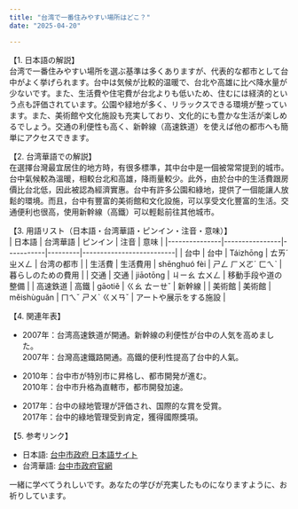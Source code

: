```yaml
---
title: "台湾で一番住みやすい場所はどこ？"
date: "2025-04-20"

---
```


【1. 日本語の解説】  
台湾で一番住みやすい場所を選ぶ基準は多くありますが、代表的な都市として台中がよく挙げられます。台中は気候が比較的温暖で、台北や高雄に比べ降水量が少ないです。また、生活費や住宅費が台北よりも低いため、住むには経済的という点も評価されています。公園や緑地が多く、リラックスできる環境が整っています。また、美術館や文化施設も充実しており、文化的にも豊かな生活が楽しめるでしょう。交通の利便性も高く、新幹線（高速鉄道）を使えば他の都市へも簡単にアクセスできます。

【2. 台湾華語での解説】  
在選擇台灣最宜居住的地方時，有很多標準，其中台中是一個被常常提到的城市。台中氣候較為溫暖，相較台北和高雄，降雨量較少。此外，由於台中的生活費跟房價比台北低，因此被認為經濟實惠。台中有許多公園和綠地，提供了一個能讓人放鬆的環境。而且，台中有豐富的美術館和文化設施，可以享受文化豐富的生活。交通便利也很高，使用新幹線（高鐵）可以輕鬆前往其他城市。

【3. 用語リスト（日本語・台湾華語・ピンイン・注音・意味）】  
| 日本語        | 台湾華語      | ピンイン  | 注音    | 意味                     |
|---------------|----------------|-----------|---------|--------------------------|
| 台中          | 台中         | Táizhōng | ㄊㄞˊ ㄓㄨㄥ  | 台湾の都市                |
| 生活費        | 生活費用     | shēnghuó fèi | ㄕㄥ ㄏㄨㄛˊ ㄈㄟˋ | 暮らしのための費用        |
| 交通          | 交通         | jiāotōng | ㄐㄧㄠ ㄊㄨㄥ | 移動手段や道の整備        |
| 高速鉄道      | 高鐵         | gāotiě  | ㄍㄠ ㄊㄧㄝˇ  | 新幹線                    |
| 美術館        | 美術館       | měishùguǎn | ㄇㄟˇ ㄕㄨˋ ㄍㄨㄢˇ | アートや展示をする施設    |

【4. 関連年表】  
- 2007年：台湾高速鉄道が開通。新幹線の利便性が台中の人気を高めました。  
  2007年：台灣高速鐵路開通。高鐵的便利性提高了台中的人氣。

- 2010年：台中市が特別市に昇格し、都市開発が進む。  
  2010年：台中市升格為直轄市，都市開發加速。

- 2017年：台中の緑地管理が評価され、国際的な賞を受賞。  
  2017年：台中的綠地管理受到肯定，獲得國際獎項。

【5. 参考リンク】  
- 日本語: [台中市政府 日本語サイト](https://www.taichung.gov.tw/ja)  
- 台湾華語: [台中市政府官網](https://www.taichung.gov.tw)

一緒に学べてうれしいです。あなたの学びが充実したものになりますように、お祈りしています。
